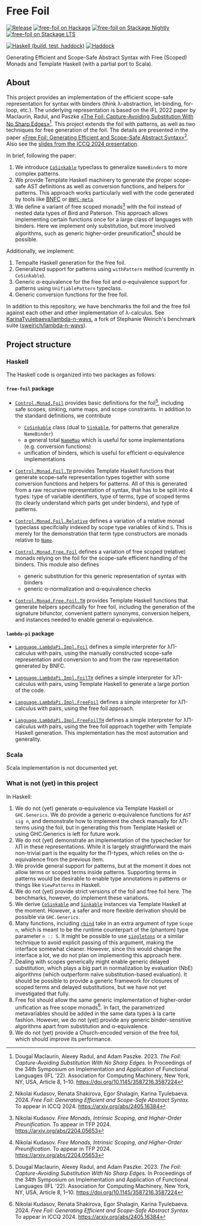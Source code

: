 # Free Foil

[![Release](https://img.shields.io/github/v/release/fizruk/free-foil.svg)](https://github.com/fizruk/free-foil/releases/latest)
[![`free-foil` on Hackage](https://img.shields.io/hackage/v/free-foil)](http://hackage.haskell.org/package/free-foil)
[![`free-foil` on Stackage Nightly](https://stackage.org/package/free-foil/badge/nightly)](http://stackage.org/package/free-foil)
[![`free-foil` on Stackage LTS](https://stackage.org/package/free-foil/badge/lts)](http://stackage.org/package/free-foil)

[![Haskell (build, test, haddock)](https://github.com/fizruk/free-foil/actions/workflows/haskell.yml/badge.svg)](https://github.com/fizruk/free-foil/actions/workflows/haskell.yml)
[![Haddock](<https://shields.io/badge/Haddock%20(main)-Code%20documentation-informational>)](https://fizruk.github.io/free-foil/haddock/)

Generating Efficient and Scope-Safe Abstract Syntax with Free (Scoped) Monads and Template Haskell (with a partial port to Scala).

## About

This project provides an implementation of the efficient scope-safe representation
for syntax with binders (think λ-abstraction, let-binding, for-loop, etc.).
The underlying representation is based on the IFL 2022 paper by Maclaurin, Radul, and Paszke [«The Foil: Capture-Avoiding Substitution With No Sharp Edges»](https://doi.org/10.1145/3587216.3587224)[^1]. This project extends the foil with patterns, as well as two
techniques for free generation of the foil. The details are presented in the paper [«Free Foil: Generating Efficient and Scope-Safe Abstract Syntax»](https://arxiv.org/abs/2405.16384)[^2]. Also see the [slides from the ICCQ 2024 presentation](https://fizruk.github.io/files/iccq-2024-free-foil-slides.pdf).

In brief, following the paper:

1. We introduce [`CoSinkable`](https://fizruk.github.io/free-foil/haddock/free-foil-0.0.3/Control-Monad-Foil.html#t:CoSinkable) typeclass to generalize `NameBinder`s to more complex patterns.
2. We provide Template Haskell machinery to generate the proper scope-safe AST definitions as well as conversion functions, and helpers for patterns. This approach works particularly well with the code generated by tools like [BNFC](https://bnfc.digitalgrammars.com) or [`BNFC-meta`](https://hackage.haskell.org/package/BNFC-meta).
3. We define a variant of free scoped monads[^3] with the foil instead of nested data types of Bird and Paterson. This approach allows implementing certain functions once for a large class of languages with binders. Here we implement only substitution, but more involved algorithms, such as generic higher-order preunification[^3] should be possible.

Additionally, we implement:

1. Tempalte Haskell generation for the free foil.
2. Generalized support for patterns using `withPattern` method (currently in `CoSinkable`).
3. Generic α-equivalence for the free foil and α-equivalence support for patterns using `UnifiablePattern` typeclass.
4. Generic conversion functions for the free foil.

In addition to this repository, we have benchmarks the foil and the free foil against each other and other implementation of λ-calculus.
See [KarinaTyulebaeva/lambda-n-ways](https://github.com/KarinaTyulebaeva/lambda-n-ways), a fork of Stephanie Weirich's benchmark suite ([sweirich/lambda-n-ways](https://github.com/sweirich/lambda-n-ways)).

## Project structure

### Haskell

The Haskell code is organized into two packages as follows:

#### `free-foil` package

- [`Control.Monad.Foil`](https://fizruk.github.io/free-foil/haddock/free-foil-0.0.3/Control-Monad-Foil.html) provides basic definitions for the foil[^1], including safe scopes, sinking, name maps, and scope constraints. In addition to the standard definitions, we contribute

  - [`CoSinkable`](https://fizruk.github.io/free-foil/haddock/free-foil-0.0.3/Control-Monad-Foil.html#t:CoSinkable) class (dual to [`Sinkable`](https://fizruk.github.io/free-foil/haddock/free-foil-0.0.3/Control-Monad-Foil.html#t:Sinkable), for patterns that generalize `NameBinder`)
  - a general total [`NameMap`](https://fizruk.github.io/free-foil/haddock/free-foil-0.0.3/Control-Monad-Foil.html#g:4) which is useful for some implementations (e.g. conversion functions)
  - unification of binders, which is useful for efficient α-equivalence implementations

- [`Control.Monad.Foil.TH`](https://fizruk.github.io/free-foil/haddock/free-foil-0.0.3/Control-Monad-Foil-TH.html) provides Template Haskell functions that generate scope-safe representation types together with some conversion functions and helpers for patterns. All of this is generated from a raw recursive representation of syntax, that has to be split into 4 types: type of variable identifiers, type of terms, type of scoped terms (to clearly understand which parts get under binders), and type of patterns.

- [`Control.Monad.Foil.Relative`](https://fizruk.github.io/free-foil/haddock/free-foil-0.0.3/Control-Monad-Foil-Relative.html) defines a variation of a relative monad typeclass specifcially indexed by scope type variables of kind `S`. This is merely for the demonstration that term type constructors are monads relative to [`Name`](https://fizruk.github.io/free-foil/haddock/free-foil-0.0.3/Control-Monad-Foil-Internal.html#t:Name).

- [`Control.Monad.Free.Foil`](https://fizruk.github.io/free-foil/haddock/free-foil-0.0.3/Control-Monad-Free-Foil.html) defines a variation of free scoped (relative) monads relying on the foil for the scope-safe efficient handling of the binders. This module also defines

  - generic substitution for this generic representation of syntax with binders
  - generic α-normalization and α-equivalence checks

- [`Control.Monad.Free.Foil.TH`](https://fizruk.github.io/free-foil/haddock/free-foil-0.0.3/Control-Monad-Free-Foil-TH.html) provides Template Haskell functions that generate helpers specifically for free foil, including the generation of the signature bifunctor, convenient pattern synonyms, conversion helpers, and instances needed to enable general α-equivalence.

#### `lambda-pi` package

- [`Language.LambdaPi.Impl.Foil`](https://fizruk.github.io/free-foil/haddock/lambda-pi-0.0.3/Language-LambdaPi-Impl-Foil.html) defines a simple interpreter for λΠ-calculus with pairs, using the manually constructed scope-safe representation and conversion to and from the raw representation generated by BNFC.

- [`Language.LambdaPi.Impl.FoilTH`](https://fizruk.github.io/free-foil/haddock/lambda-pi-0.0.3/Language-LambdaPi-Impl-FoilTH.html) defines a simple interpreter for λΠ-calculus with pairs, using Template Haskell to generate a large portion of the code.

- [`Language.LambdaPi.Impl.FreeFoil`](https://fizruk.github.io/free-foil/haddock/lambda-pi-0.0.3/Language-LambdaPi-Impl-FreeFoil.html) defines a simple interpreter for λΠ-calculus with pairs, using the free foil approach.

- [`Language.LambdaPi.Impl.FreeFoilTH`](https://fizruk.github.io/free-foil/haddock/lambda-pi-0.0.3/Language-LambdaPi-Impl-FreeFoilTH.html) defines a simple interpreter for λΠ-calculus with pairs, using the free foil approach together with Template Haskell generation. This implementation has the most automation and generality.

### Scala

Scala implementation is not documented yet.

### What is not (yet) in this project

In Haskell:

1. We do not (yet) generate α-equivalence via Template Haskell or `GHC.Generics`. We do provide a generic α-equivalence functions for `AST sig n`, and demonstrate how to implement the check manually for λΠ-terms using the foil, but in generating this from Template Haskell or using GHC.Generics is left for future work.
2. We do not (yet) demonstrate an implementation of the typechecker for λΠ in these representations. While it is largely straightforward the main non-trivial part is the equality for the Π-types, which relies on the α-equivalence from the previous item.
3. We provide general support for patterns, but at the moment it does not allow terms or scoped terms inside patterns.
   Supporting terms in patterns would be desirable to enable type annotations in patterns or things like `ViewPatterns` in Haskell.
4. We do not (yet) provide strict versions of the foil and free foil here. The benchmarks, however, do implement these variations.
5. We derive [`CoSinkable`](https://fizruk.github.io/free-foil/haddock/free-foil-0.0.3/Control-Monad-Foil.html#t:CoSinkable) and [`Sinkable`](https://fizruk.github.io/free-foil/haddock/free-foil-0.0.3/Control-Monad-Foil.html#t:Sinkable) instances via Template Haskell at the moment. However, a safer and more flexible derivation should be possible via `GHC.Generics`.
6. Many functions, including [`rbind`](https://fizruk.github.io/free-foil/haddock/free-foil-0.0.3/Control-Monad-Foil-Relative.html#v:rbind) take in an extra argument of type `Scope n`, which is meant to be the runtime counterpart of the (phantom) type parameter `n :: S`. It might be possible to use [`singletons`](https://hackage.haskell.org/package/singletons) or a similar technique to avoid explicit passing of this argument, making the interface somewhat cleaner. However, since this would change the interface a lot, we do not plan on implementing this approach here.
7. Dealing with scopes generically might enable generic delayed substitution, which plays a big part in normalization by evaluation (NbE) algorithms (which outperform naïve substitution-based evaluation). It should be possible to provide a generic framework for closures of scoped terms and delayed substitutions, but we have not yet investigated that fully.
8. Free foil should allow the same generic implementation of higher-order unification as free scope monads[^2].
   In fact, the parametrized metavariables should be added in the same data types à la carte fashion.
   However, we do not (yet) provide any generic binder-sensitive algorithms apart from substitution and α-equivalence.
9. We do not (yet) provide a Church-encoded version of the free foil, which should improve its performance.

[^1]: Dougal Maclaurin, Alexey Radul, and Adam Paszke. 2023. _The Foil: Capture-Avoiding Substitution With No Sharp Edges._ In Proceedings of the 34th Symposium on Implementation and Application of Functional Languages (IFL '22). Association for Computing Machinery, New York, NY, USA, Article 8, 1–10. <https://doi.org/10.1145/3587216.3587224>
[^2]: Nikolai Kudasov, Renata Shakirova, Egor Shalagin, Karina Tyulebaeva. 2024. _Free Foil: Generating Efficient and Scope-Safe Abstract Syntax._ To appear in ICCQ 2024. <https://arxiv.org/abs/2405.16384>
[^3]: Nikolai Kudasov. _Free Monads, Intrinsic Scoping, and Higher-Order Preunification._ To appear in TFP 2024. <https://arxiv.org/abs/2204.05653>

